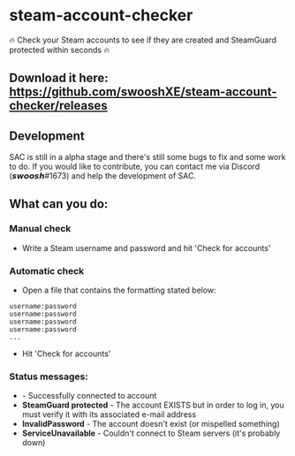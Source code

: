 # steam-account-checker

🔥 Check your Steam accounts to see if they are created and SteamGuard protected within seconds 🔥

## Download it here: https://github.com/swooshXE/steam-account-checker/releases

## Development
SAC is still in a alpha stage and there's still some bugs to fix and some work to do. If you would like to contribute, you can contact me via Discord (𝙨𝙬𝙤𝙤𝙨𝙝#1673) and help the development of SAC.

## What can you do:

### Manual check
- Write a Steam username and password and hit 'Check for accounts'

### Automatic check
- Open a file that contains the formatting stated below:
```
username:password
username:password
username:password
username:password
...
```
- Hit 'Check for accounts'

### Status messages:

- **<nothing>** - Successfully connected to account
- **SteamGuard protected** - The account EXISTS but in order to log in, you must verify it with its associated e-mail address
- **InvalidPassword** - The account doesn't exist (or mispelled something)
- **ServiceUnavailable** - Couldn't connect to Steam servers (it's probably down)
